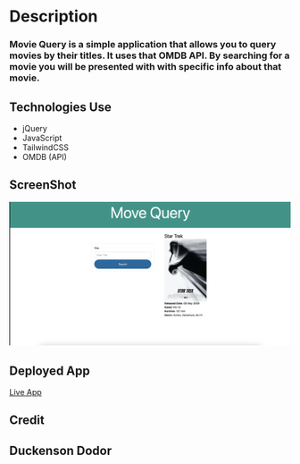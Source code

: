 # Description

### Movie Query is a simple application that allows you to query movies by their titles. It uses that OMDB API. By searching for a movie you will be presented with with specific info about that movie.

## Technologies Use

- jQuery
- JavaScript
- TailwindCSS
- OMDB (API)

## ScreenShot

![ScreenShot](./assets/images/Screenshot%202023-09-19%20at%207.21.30%20AM.png)

## Deployed App

[Live App](https://dodor101.github.io/movie-query/)

## Credit

## Duckenson Dodor
